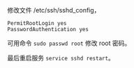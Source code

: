 修改文件 /etc/ssh/sshd_config，

```
PermitRootLogin yes
PasswordAuthentication yes
```

可用命令 `sudo passwd root` 修改 root 密码。

最后重启服务 `service sshd restart`。
